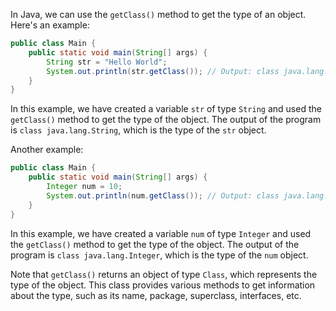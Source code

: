 In Java, we can use the `getClass()` method to get the type of an object. Here's an example:

```java
public class Main {
    public static void main(String[] args) {
        String str = "Hello World";
        System.out.println(str.getClass()); // Output: class java.lang.String
    }
}
```

In this example, we have created a variable `str` of type `String` and used the `getClass()` method to get the type of the object. The output of the program is `class java.lang.String`, which is the type of the `str` object.

Another example:

```java
public class Main {
    public static void main(String[] args) {
        Integer num = 10;
        System.out.println(num.getClass()); // Output: class java.lang.Integer
    }
}
```

In this example, we have created a variable `num` of type `Integer` and used the `getClass()` method to get the type of the object. The output of the program is `class java.lang.Integer`, which is the type of the `num` object.

Note that `getClass()` returns an object of type `Class`, which represents the type of the object. This class provides various methods to get information about the type, such as its name, package, superclass, interfaces, etc.